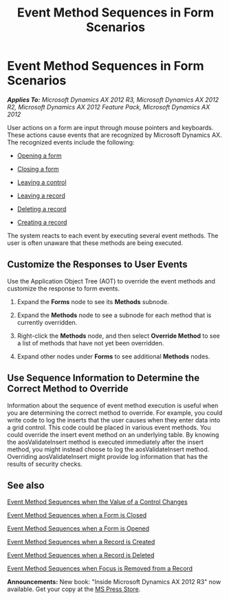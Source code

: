 ﻿---
title: Event Method Sequences in Form Scenarios
TOCTitle: Event Method Sequences in Form Scenarios
ms:assetid: 72656527-c37d-4975-8f6a-fb13eabedf4e
ms:mtpsurl: https://msdn.microsoft.com/en-us/library/Aa655101(v=AX.60)
ms:contentKeyID: 35245873
ms.date: 05/18/2015
mtps_version: v=AX.60
---

# Event Method Sequences in Form Scenarios 


_**Applies To:** Microsoft Dynamics AX 2012 R3, Microsoft Dynamics AX 2012 R2, Microsoft Dynamics AX 2012 Feature Pack, Microsoft Dynamics AX 2012_

User actions on a form are input through mouse pointers and keyboards. These actions cause events that are recognized by Microsoft Dynamics AX. The recognized events include the following:

  - [Opening a form](event-method-sequences-when-a-form-is-opened.md)

  - [Closing a form](event-method-sequences-when-a-form-is-closed.md)

  - [Leaving a control](event-method-sequences-when-the-value-of-a-control-changes.md)

  - [Leaving a record](event-method-sequences-when-focus-is-removed-from-a-record.md)

  - [Deleting a record](event-method-sequences-when-a-record-is-deleted.md)

  - [Creating a record](event-method-sequences-when-a-record-is-created.md)

The system reacts to each event by executing several event methods. The user is often unaware that these methods are being executed.

## Customize the Responses to User Events

Use the Application Object Tree (AOT) to override the event methods and customize the response to form events.

1.  Expand the **Forms** node to see its **Methods** subnode.

2.  Expand the **Methods** node to see a subnode for each method that is currently overridden.

3.  Right-click the **Methods** node, and then select **Override Method** to see a list of methods that have not yet been overridden.

4.  Expand other nodes under **Forms** to see additional **Methods** nodes.

## Use Sequence Information to Determine the Correct Method to Override

Information about the sequence of event method execution is useful when you are determining the correct method to override. For example, you could write code to log the inserts that the user causes when they enter data into a grid control. This code could be placed in various event methods. You could override the insert event method on an underlying table. By knowing the aosValidateInsert method is executed immediately after the insert method, you might instead choose to log the aosValidateInsert method. Overriding aosValidateInsert might provide log information that has the results of security checks.

## See also

[Event Method Sequences when the Value of a Control Changes](event-method-sequences-when-the-value-of-a-control-changes.md)

[Event Method Sequences when a Form is Closed](event-method-sequences-when-a-form-is-closed.md)

[Event Method Sequences when a Form is Opened](event-method-sequences-when-a-form-is-opened.md)

[Event Method Sequences when a Record is Created](event-method-sequences-when-a-record-is-created.md)

[Event Method Sequences when a Record is Deleted](event-method-sequences-when-a-record-is-deleted.md)

[Event Method Sequences when Focus is Removed from a Record](event-method-sequences-when-focus-is-removed-from-a-record.md)

  
**Announcements:** New book: "Inside Microsoft Dynamics AX 2012 R3" now available. Get your copy at the [MS Press Store](https://www.microsoftpressstore.com/store/inside-microsoft-dynamics-ax-2012-r3-9780735685109).


